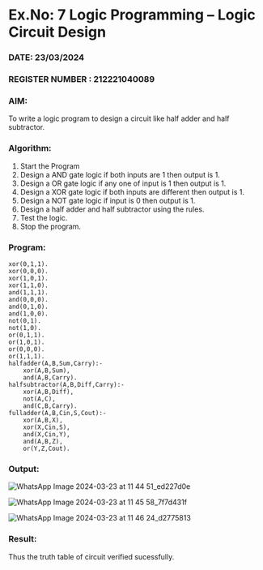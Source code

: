 # Ex.No: 7  Logic Programming –  Logic Circuit Design
### DATE: 23/03/2024                                                                           
### REGISTER NUMBER : 212221040089
### AIM: 
To write a logic program to design a circuit like half adder and half subtractor.
###  Algorithm:
1. Start the Program
2. Design a AND gate logic if both inputs are 1 then output is 1.
3. Design a OR gate logic if any one of input is 1 then output is 1.
4. Design a XOR gate logic if both inputs are different then output is 1.
5. Design a NOT gate logic if input is 0 then output is 1.
6. Design a half adder and half subtractor using the rules.
7. Test the logic.
8. Stop the program.

### Program:
```
xor(0,1,1).
xor(0,0,0).
xor(1,0,1).
xor(1,1,0).
and(1,1,1).
and(0,0,0).
and(0,1,0).
and(1,0,0).
not(0,1).
not(1,0).
or(0,1,1).
or(1,0,1).
or(0,0,0).
or(1,1,1).
halfadder(A,B,Sum,Carry):-
    xor(A,B,Sum),
    and(A,B,Carry).
halfsubtractor(A,B,Diff,Carry):-
    xor(A,B,Diff),
    not(A,C),
    and(C,B,Carry).
fulladder(A,B,Cin,S,Cout):-
    xor(A,B,X),
    xor(X,Cin,S),
    and(X,Cin,Y),
    and(A,B,Z),
    or(Y,Z,Cout).
```











### Output:

![WhatsApp Image 2024-03-23 at 11 44 51_ed227d0e](https://github.com/Lingasri/AI_Lab_2023-24/assets/143391929/91266c9b-a2fd-4f63-8fdf-f959b8590142)

![WhatsApp Image 2024-03-23 at 11 45 58_7f7d431f](https://github.com/Lingasri/AI_Lab_2023-24/assets/143391929/3f32e468-8167-4e48-95ef-a9c4bf479e50)

![WhatsApp Image 2024-03-23 at 11 46 24_d2775813](https://github.com/Lingasri/AI_Lab_2023-24/assets/143391929/f30855ce-4a62-486c-bc06-69d583eb8ad8)








### Result:
Thus the truth table of circuit verified sucessfully.
